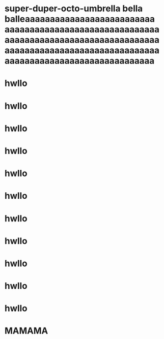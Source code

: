 # super-duper-octo-umbrella bella balleaaaaaaaaaaaaaaaaaaaaaaaaaaaaaaaaaaaaaaaaaaaaaaaaaaaaaaaaaaaaaaaaaaaaaaaaaaaaaaaaaaaaaaaaaaaaaaaaaaaaaaaaaaaaaaaaaaaaaaaaaaaaaaaaaaaaaaaaaaaaaaaaaaaaa
# hwllo
# hwllo
# hwllo
# hwllo
# hwllo
# hwllo
# hwllo
# hwllo
# hwllo
# hwllo
# hwllo
# MAMAMA